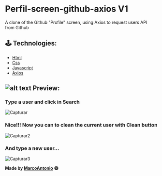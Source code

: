 # Perfil-screen-github-axios V1

A clone of the Github "Profile" screen, using Axios to request users API from Github

## 🕹 Technologies:

- [Html](https://developer.mozilla.org/pt-BR/docs/Web/HTML)
- [Css](https://developer.mozilla.org/pt-BR/docs/Web/CSS)
- [Javascript](https://developer.mozilla.org/pt-BR/docs/Web/JavaScript)
- [Axios](https://github.com/axios/axios)

## ![alt text](https://github.com/urielcaire/learnmd/blob/master/imgs/solaire.gif "Praise the sun!") Preview:
### Type a user and click in Search
![Capturar](https://user-images.githubusercontent.com/65511251/87864603-a74aab80-c940-11ea-9b6f-f43648e98210.PNG)

### Nice!!! Now you can to clean the current user with Clean button
![Capturar2](https://user-images.githubusercontent.com/65511251/87864617-c5b0a700-c940-11ea-983f-f74b75a1bd66.PNG)

### And type a new user...
![Capturar3](https://user-images.githubusercontent.com/65511251/87864618-c6e1d400-c940-11ea-9c61-d0f853a81a00.PNG)

**Made by [MarcoAntonio](https://github.com/marcoantonioap) 😄**


